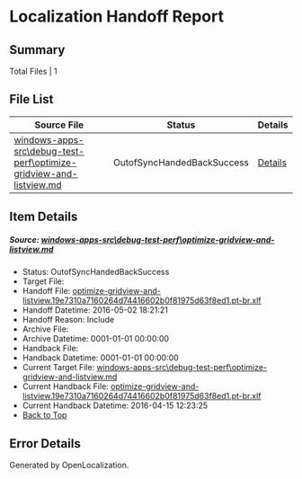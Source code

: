 # <a name='report-top'></a> Localization Handoff Report

## Summary
 Total Files | 1

## File List
 Source File | Status | Details 
 ----------- | ------ | ------- 
 [windows-apps-src\debug-test-perf\optimize-gridview-and-listview.md](https://github.com/Microsoft/windows-apps/blob/6842e70c2ba8bb9d6e9b6a78c81a0bcc3bc347ce/windows-apps-src/debug-test-perf/optimize-gridview-and-listview.md) | OutofSyncHandedBackSuccess | [Details](#e8ae83964d3ee157974f0e4e8763cc2eaacc72311967)

## Item Details
##### <a name='e8ae83964d3ee157974f0e4e8763cc2eaacc72311967'></a> Source: [windows-apps-src\debug-test-perf\optimize-gridview-and-listview.md](https://github.com/Microsoft/windows-apps/blob/6842e70c2ba8bb9d6e9b6a78c81a0bcc3bc347ce/windows-apps-src/debug-test-perf/optimize-gridview-and-listview.md)
* Status: OutofSyncHandedBackSuccess
* Target File: 
* Handoff File: [optimize-gridview-and-listview.19e7310a7160264d74416602b0f81975d63f8ed1.pt-br.xlf](https://github.com/Microsoft/WDG.handoff/blob/5f6d78035739af6ad2b3af5b73663c20a3ef109b/ol-handoff/Microsoft/windows-apps.pt-br/master/optimize-gridview-and-listview.19e7310a7160264d74416602b0f81975d63f8ed1.pt-br.xlf)
* Handoff Datetime: 2016-05-02 18:21:21
* Handoff Reason: Include
* Archive File: 
* Archive Datetime: 0001-01-01 00:00:00
* Handback File: 
* Handback Datetime: 0001-01-01 00:00:00
* Current Target File: [windows-apps-src\debug-test-perf\optimize-gridview-and-listview.md](https://github.com/Microsoft/windows-apps.pt-br/blob/149c863f61fcc324db3e3dea8782e6276b20d1c2/windows-apps-src/debug-test-perf/optimize-gridview-and-listview.md)
* Current Handback File: [optimize-gridview-and-listview.19e7310a7160264d74416602b0f81975d63f8ed1.pt-br.xlf](https://github.com/Microsoft/WDG.handback/blob/18f7494fe80578448c47b9ba618e4f4ad7301261/ol-handback/Microsoft/windows-apps.pt-br/master/optimize-gridview-and-listview.19e7310a7160264d74416602b0f81975d63f8ed1.pt-br.xlf)
* Current Handback Datetime: 2016-04-15 12:23:25
* [Back to Top](#report-top)


## Error Details

Generated by OpenLocalization.
